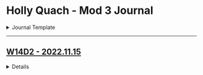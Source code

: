 # Holly Quach - Mod 3 Journal
<details>
<summary>Journal Template</summary>

## [WD Date](#Date)  

> 🖥 A list of features/issues that you worked on and who you worked with, if applicable  
> 📐 A reflection on any design conversations that you had 
> 💡 At least one ah-ha! moment that you had during your coding, however small 
> 
> ***Other***:
> - 👾Problems & bottlenecks encountered
> - Solutions explored & track decisions
> - 🙌🏻 Log your successes
> - []Things to revisit later
> - Ambitions and goals
> - Lessons learned
</details>

---
## [W14D2 - 2022.11.15](#W14D2-2022.11.15)
</summary>
<details>
📐Team working session - project planning**
- Reviewed and aligned on database structures
- Mapped out high level WBS
- GitLabs set up
    - Set up project milestones
    - Created project labels
    - Added open questions to issues list
    - Configured project labels & issues board
    - Created issues for backend development issues and placeholders for TBD items 
- Design discussions for API endpoint changes with shift to Yelp API vs previous Open Brewery DB + Google Places. 

💡 Figured out how to create diagrams in Markdown with PlantUML to post to Wiki > Planning pages
</details>

